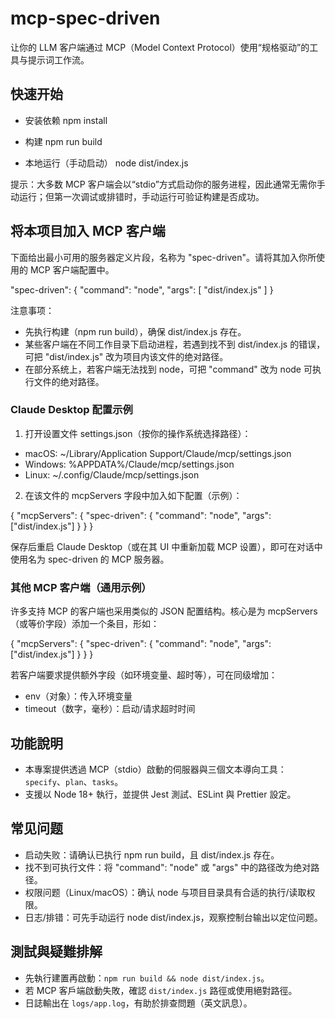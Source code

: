 # mcp-spec-driven

让你的 LLM 客户端通过 MCP（Model Context Protocol）使用“规格驱动”的工具与提示词工作流。

## 快速开始

- 安装依赖
  npm install

- 构建
  npm run build

- 本地运行（手动启动）
  node dist/index.js

提示：大多数 MCP 客户端会以“stdio”方式启动你的服务进程，因此通常无需你手动运行；但第一次调试或排错时，手动运行可验证构建是否成功。

## 将本项目加入 MCP 客户端

下面给出最小可用的服务器定义片段，名称为 "spec-driven"。请将其加入你所使用的 MCP 客户端配置中。

"spec-driven": {
"command": "node",
"args": [
"dist/index.js"
]
}

注意事项：

- 先执行构建（npm run build），确保 dist/index.js 存在。
- 某些客户端在不同工作目录下启动进程，若遇到找不到 dist/index.js 的错误，可把 "dist/index.js" 改为项目内该文件的绝对路径。
- 在部分系统上，若客户端无法找到 node，可把 "command" 改为 node 可执行文件的绝对路径。

### Claude Desktop 配置示例

1) 打开设置文件 settings.json（按你的操作系统选择路径）：

- macOS: ~/Library/Application Support/Claude/mcp/settings.json
- Windows: %APPDATA%/Claude/mcp/settings.json
- Linux: ~/.config/Claude/mcp/settings.json

2) 在该文件的 mcpServers 字段中加入如下配置（示例）：

{
"mcpServers": {
"spec-driven": {
"command": "node",
"args": ["dist/index.js"]
}
}
}

保存后重启 Claude Desktop（或在其 UI 中重新加载 MCP 设置），即可在对话中使用名为 spec-driven 的 MCP 服务器。

### 其他 MCP 客户端（通用示例）

许多支持 MCP 的客户端也采用类似的 JSON 配置结构。核心是为 mcpServers（或等价字段）添加一个条目，形如：

{
"mcpServers": {
"spec-driven": {
"command": "node",
"args": ["dist/index.js"]
}
}
}

若客户端要求提供额外字段（如环境变量、超时等），可在同级增加：

- env（对象）：传入环境变量
- timeout（数字，毫秒）：启动/请求超时时间

## 功能說明

- 本專案提供透過 MCP（stdio）啟動的伺服器與三個文本導向工具：`specify`、`plan`、`tasks`。
- 支援以 Node 18+ 執行，並提供 Jest 測試、ESLint 與 Prettier 設定。

## 常见问题

- 启动失败：请确认已执行 npm run build，且 dist/index.js 存在。
- 找不到可执行文件：将 "command": "node" 或 "args" 中的路径改为绝对路径。
- 权限问题（Linux/macOS）：确认 node 与项目目录具有合适的执行/读取权限。
- 日志/排错：可先手动运行 node dist/index.js，观察控制台输出以定位问题。

## 測試與疑難排解

- 先執行建置再啟動：`npm run build && node dist/index.js`。
- 若 MCP 客戶端啟動失敗，確認 `dist/index.js` 路徑或使用絕對路徑。
- 日誌輸出在 `logs/app.log`，有助於排查問題（英文訊息）。
